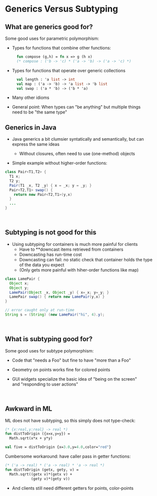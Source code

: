 # Generics Versus Subtyping

## What are generics good for?

Some good uses for parametric polymorphism:
  - Types for functions that combine other functions:
    ```sml
      fun compose (g,h) = fn x => g (h x)
      (* compose : ('b -> 'c) * ('a -> 'b) -> ('a -> 'c) *)
    ```

  - Types for functions that operate over generic collections
    ```sml
      val length : 'a list -> int
      val map : ('a -> 'b) -> 'a list -> 'b list
      val swap : ('a * 'b) -> ('b * 'a)
    ```

  - Many other idioms

  - General point: When types can "be anything" but multiple things \
    need to be "the same type"

## Generics in Java

- Java generics a bit clumsier syntatically and semantically, but can express the same ideas
  - Without closures, often need to use (one-method) objects

- Simple example without higher-order functions:
```java
class Pair<T1,T2> {
  T1 x;
  T2 y;
  Pair(T1 _x, T2 _y) { x = _x; y = _y; }
  Pair<T2,T1> swap() {
    return new Pair<T2,T1>(y,x)
  }
  ...
}

```
<br/>

## Subtyping is not good for this

- Using subtyping for containers is much more painful for clients
  - Have to **downcast items retrieved from containers
  - Downcasting has run-time cost
  - Downcasting can fail: no static check that container holds the type of the data you expect
  - (Only gets more painful with hiher-order functions like map)

```java
class LamePair {
  Object x;
  Object y;
  LamePair(Object _x, Object _y) { x=_x; y=_y; }
  LamePair swap() { return new LamePair(y,x) }
}

// error caught only at run-time
String s = (String) (new LamePair("hi", 4).y);

```
<br/>

## What is subtyping good for?

Some good uses for subtype polymorphism:

- Code that "needs a Foo" but fine to have "more than a Foo"

- Geometry on points works fine for colored points

- GUI widgets specialize the basic idea of "being on the screen" \
  and "responding to user actions"
<br/>

## Awkward in ML

ML does not have subtyping, so this simply does not type-check:
```sml
(* {x:real,y:real} -> real *)
fun distToOrigin ({x=x,y=y}) =
  Math.sqrt(x*x + y*y)

val five = distToOrigin {x=3.0,y=4.0,color="red"}
```

Cumbersome workaround: have caller pass in getter functions:
```sml
(* ('a -> real) * ('a -> real) * 'a -> real *)
fun distToOrigin (getx, gety, v) =
  Math.sqrt((getx v)*(getx v) +
            (gety v)*(gety v))
```

- And clients still need different getters for points, color-points

